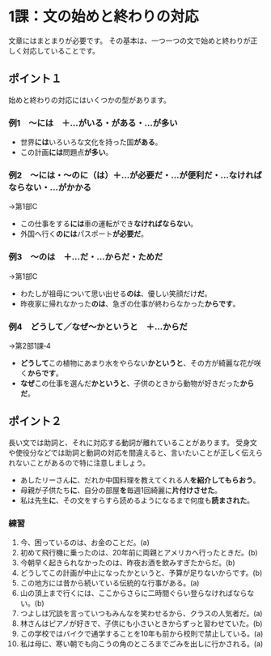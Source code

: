 # 1課：文の始めと終わりの対応

文章にはまとまりが必要です。
その基本は、一つ一つの文で始めと終わりが正しく対応していることです。

## ポイント１

始めと終わりの対応にはいくつかの型があります。

### 例1　～には　＋...がいる・がある・...が多い

- 世界**には**いろいろな文化を持った国**がある**。
- この計画**には**問題点**が多い**。

### 例2　～には・～のに（は）＋...が必要だ・...が便利だ・...なければならない・...がかかる

→第1部C

- この仕事をする**には**車の運転ができ**なければならない**。
- 外国へ行く**のには**パスポート**が必要だ**。

### 例3　～のは　＋...だ・...からだ・ためだ

→第1部C

- わたしが祖母について思い出せる**のは**、優しい笑顔だけ**だ**。
- 昨夜家に帰れなかった**のは**、急ぎの仕事が終わらなかった**からです**。

### 例4　どうして／なぜ～かというと　＋...からだ

→第2部1課‐4

- **どうして**この植物にあまり水をやらない**かというと**、その方が綺麗な花が咲く**からです**。
- **なぜ**この仕事を選んだ**かというと**、子供のときから動物が好きだった**からだ**。

## ポイント２

長い文では助詞と、それに対応する動詞が離れていることがあります。
受身文や使役分などでは助詞と動詞の対応を間違えると、言いたいことが正しく伝えられないことがあるので特に注意しましょう。

- あしたリーさん**に**、だれか中国料理を教えてくれる人**を紹介してもらおう**。
- 母親が子供たち**に**、自分の部屋**を**毎週1回綺麗に**片付けさせた**。
- 私は先生**に**、その文をすらすら読めるようになるまで何度も**読まされた**。

### 練習

1. 今、困っているのは、お金のことだ。(a)
2. 初めて飛行機に乗ったのは、20年前に両親とアメリカへ行ったときだ。(b)
3. 今朝早く起きられなかったのは、昨夜お酒を飲みすぎたからだ。(b)
4. どうしてこの計画が中止になったかというと、予算が足りないからです。(b)
5. この地方には昔から続いている伝統的な行事がある。(a)
6. 山の頂上まで行くには、ここからさらに二時間ぐらい登らなければならない。(b)
7. つよしは冗談を言っていつもみんなを笑わせるから、クラスの人気者だ。(a)
8. 林さんはピアノが好きで、子供にも小さいときからずっと習わせていた。(b)
9. この学校ではバイクで通学することを10年も前から校則で禁止している。(a)
10. 私は母に、寒い朝でも向こうの角のところまでごみを出しに行かされる。(a)
